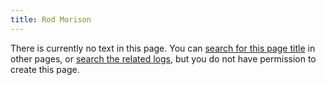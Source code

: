 ```yaml
---
title: Rod Morison
---
```

There is currently no text in this page.
You can [search for this page title](Special:Search/Rod_Morison "Special:Search/Rod Morison") in other pages, or [search the related logs](https://www.chessprogramming.org/index.php?title=Special:Log&page=Rod_Morison), but you do not have permission to create this page.




 
